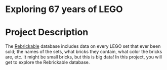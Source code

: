 # Exploring 67 years of LEGO
# Project Description

The [Rebrickable](https://rebrickable.com/downloads/) database includes data on every LEGO set that ever been sold; the names of the sets, what bricks they contain, what color the bricks are, etc. It might be small bricks, but this is big data! In this project, you will get to explore the Rebrickable database. 

